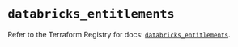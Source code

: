 # `databricks_entitlements`

Refer to the Terraform Registry for docs: [`databricks_entitlements`](https://registry.terraform.io/providers/databricks/databricks/1.38.0/docs/resources/entitlements).
